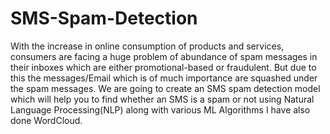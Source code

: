 # SMS-Spam-Detection
With the increase in online consumption of products and services, consumers are facing a huge problem of abundance of spam messages in their inboxes which are either promotional-based or fraudulent. But due to this the messages/Email which is of much importance are squashed under the spam messages. We are going to create an SMS spam detection model which will help you to find whether an SMS is a spam or not using Natural Language Processing(NLP) along with various ML Algorithms
I have also done WordCloud.
